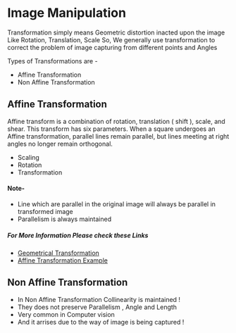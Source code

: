 # Image Manipulation
Transformation simply means Geometric distortion inacted upon the image Like Rotation, Translation, Scale
So, We generally use transformation to correct the problem of image capturing from different points and Angles

Types of Transformations are -
- Affine Transformation
- Non Affine Transformation



## Affine Transformation

 Affine transform is a combination of rotation, translation ( shift ), scale, and shear.
 This transform has six parameters. When a square undergoes an Affine transformation, parallel lines remain parallel,
 but lines meeting at right angles no longer remain orthogonal.

- Scaling
- Rotation
- Transformation


#### Note-
- Line which are parallel in the original image will always be parallel in transformed image
- Parallelism is always maintained

##### For More Information Please check these Links
- [Geometrical Transformation](http://opencv-python-tutroals.readthedocs.io/en/latest/py_tutorials/py_imgproc/py_geometric_transformations/py_geometric_transformations.html)
- [Affine Transformation Example](https://www.learnopencv.com/warp-one-triangle-to-another-using-opencv-c-python/)


## Non Affine Transformation

- In Non Affine Transformation Collinearity is maintained !
- They does not preserve Parallelism , Angle and Length
- Very common in Computer vision
- And it arrises due to the way of image is being captured !